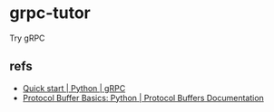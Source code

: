 # grpc-tutor

Try gRPC

## refs

- [Quick start | Python | gRPC](https://grpc.io/docs/languages/python/quickstart/)
- [Protocol Buffer Basics: Python | Protocol Buffers Documentation](https://protobuf.dev/getting-started/pythontutorial/)
